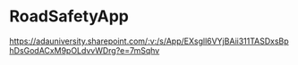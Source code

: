 # RoadSafetyApp

https://adauniversity.sharepoint.com/:v:/s/App/EXsgll6VYjBAii311TASDxsBphDsGodACxM9pOLdvvWDrg?e=7mSqhv


